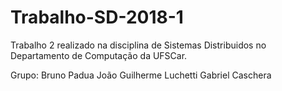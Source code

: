 # Trabalho-SD-2018-1
Trabalho 2 realizado na disciplina de Sistemas Distribuidos no Departamento de Computação da UFSCar.

Grupo:
Bruno Padua
João Guilherme Luchetti
Gabriel Caschera
